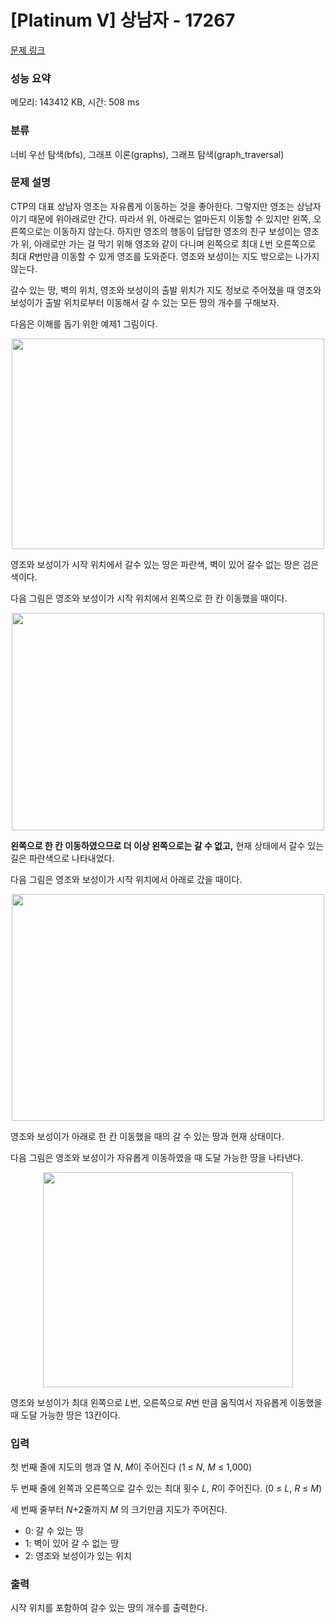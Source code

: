 # [Platinum V] 상남자 - 17267 

[문제 링크](https://www.acmicpc.net/problem/17267) 

### 성능 요약

메모리: 143412 KB, 시간: 508 ms

### 분류

너비 우선 탐색(bfs), 그래프 이론(graphs), 그래프 탐색(graph_traversal)

### 문제 설명

<p>CTP의 대표 상남자 영조는 자유롭게 이동하는 것을 좋아한다. 그렇지만 영조는 상남자이기 때문에 위아래로만 간다. 따라서 위, 아래로는 얼마든지 이동할 수 있지만 왼쪽, 오른쪽으로는 이동하지 않는다. 하지만 영조의 행동이 답답한 영조의 친구 보성이는 영조가 위, 아래로만 가는 걸 막기 위해 영조와 같이 다니며 왼쪽으로 최대 <em>L</em>번 오른쪽으로 최대 <em>R</em>번만큼 이동할 수 있게 영조를 도와준다. 영조와 보성이는 지도 밖으로는 나가지 않는다.</p>

<p>갈수 있는 땅, 벽의 위치, 영조와 보성이의 출발 위치가 지도 정보로 주어졌을 때 영조와 보성이가 출발 위치로부터 이동해서 갈 수 있는 모든 땅의 개수를 구해보자.</p>

<p>다음은 이해를 돕기 위한 예제1 그림이다.</p>

<p style="text-align: center;"><img alt="" src="https://upload.acmicpc.net/15fee471-cd34-476c-8572-cd934325c416/-/preview/" style="height: 337px; width: 500px;"></p>

<p>영조와 보성이가 시작 위치에서 갈수 있는 땅은 파란색, 벽이 있어 갈수 없는 땅은 검은색이다.</p>

<p>다음 그림은 영조와 보성이가 시작 위치에서 왼쪽으로 한 칸 이동했을 때이다.</p>

<p style="text-align: center;"><img alt="" src="https://upload.acmicpc.net/c8916dab-ab2e-45e3-8465-0820629a3d5c/-/preview/" style="height: 348px; width: 500px;"></p>

<p><strong>왼쪽으로 한 칸 이동하였으므로 더 이상 왼쪽으로는 갈 수 없고,</strong> 현재 상태에서 갈수 있는 길은 파란색으로 나타내었다.</p>

<p>다음 그림은 영조와 보성이가 시작 위치에서 아래로 갔을 때이다.</p>

<p style="text-align: center;"><img alt="" src="https://upload.acmicpc.net/9d07a586-8c16-4ebe-a2f4-b9679b497fc0/-/preview/" style="height: 363px; width: 500px;"></p>

<p>영조와 보성이가 아래로 한 칸 이동했을 때의 갈 수 있는 땅과 현재 상태이다.</p>

<p>다음 그림은 영조와 보성이가 자유롭게 이동하였을 때 도달 가능한 땅을 나타낸다.</p>

<p style="text-align: center;"><img alt="" src="https://upload.acmicpc.net/7f6bdee8-a65f-43d4-88b6-5ad0f38277d9/-/preview/" style="width: 400px; height: 344px;"></p>

<p>영조와 보성이가 최대 왼쪽으로 <em>L</em>번, 오른쪽으로 <em>R</em>번 만큼 움직여서 자유롭게 이동했을 때 도달 가능한 땅은 13칸이다.</p>

### 입력 

 <p>첫 번째 줄에 지도의 행과 열 <em>N</em>, <em>M</em>이 주어진다 (1 ≤ <em>N</em>, <em>M </em>≤ 1,000)</p>

<p>두 번째 줄에 왼쪽과 오른쪽으로 갈수 있는 최대 횟수 <em>L</em>, <em>R</em>이 주어진다. (0 ≤ <em>L</em>,<em> R</em> ≤ <em>M</em>)</p>

<p>세 번째 줄부터 <em>N</em>+2줄까지 <em>M </em>의 크기만큼 지도가 주어진다.</p>

<ul>
	<li>0: 갈 수 있는 땅</li>
	<li>1: 벽이 있어 갈 수 없는 땅</li>
	<li>2: 영조와 보성이가 있는 위치</li>
</ul>

### 출력 

 <p>시작 위치를 포함하여 갈수 있는 땅의 개수를 출력한다.</p>

